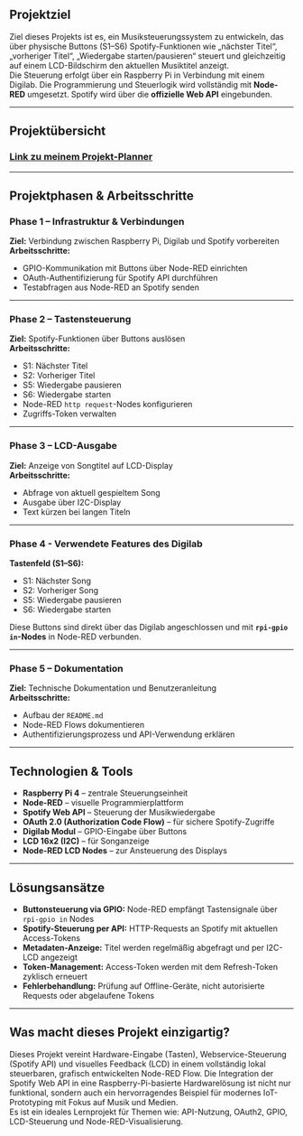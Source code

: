 ##  Projektziel

Ziel dieses Projekts ist es, ein Musiksteuerungssystem zu entwickeln, das über physische Buttons (S1–S6) Spotify-Funktionen wie „nächster Titel“, „vorheriger Titel“, „Wiedergabe starten/pausieren“ steuert und gleichzeitig auf einem LCD-Bildschirm den aktuellen Musiktitel anzeigt.  
Die Steuerung erfolgt über ein Raspberry Pi in Verbindung mit einem Digilab. Die Programmierung und Steuerlogik wird vollständig mit **Node-RED** umgesetzt. Spotify wird über die **offizielle Web API** eingebunden.

--- 

## Projektübersicht
### [Link zu meinem Projekt-Planner](https://github.com/users/ManCh738/projects/2/views/1)
---

##  Projektphasen & Arbeitsschritte

### Phase 1 – Infrastruktur & Verbindungen
**Ziel:** Verbindung zwischen Raspberry Pi, Digilab und Spotify vorbereiten  
**Arbeitsschritte:**
- GPIO-Kommunikation mit Buttons über Node-RED einrichten  
- OAuth-Authentifizierung für Spotify API durchführen  
- Testabfragen aus Node-RED an Spotify senden

---

### Phase 2 – Tastensteuerung
**Ziel:** Spotify-Funktionen über Buttons auslösen  
**Arbeitsschritte:**
- S1: Nächster Titel 
- S2: Vorheriger Titel 
- S5: Wiedergabe pausieren 
- S6: Wiedergabe starten
- Node-RED `http request`-Nodes konfigurieren  
- Zugriffs-Token verwalten

---

### Phase 3 – LCD-Ausgabe
**Ziel:** Anzeige von Songtitel auf LCD-Display  
**Arbeitsschritte:**
- Abfrage von aktuell gespieltem Song 
- Ausgabe über I2C-Display 
- Text kürzen bei langen Titeln  

---
### Phase 4 - Verwendete Features des Digilab

 **Tastenfeld (S1–S6):**
- S1: Nächster Song  
- S2: Vorheriger Song  
- S5: Wiedergabe pausieren  
- S6: Wiedergabe starten  

Diese Buttons sind direkt über das Digilab angeschlossen und mit **`rpi-gpio in`-Nodes** in Node-RED verbunden.

---

### Phase 5 – Dokumentation
**Ziel:** Technische Dokumentation und Benutzeranleitung  
**Arbeitsschritte:**
- Aufbau der `README.md`  
- Node-RED Flows dokumentieren  
- Authentifizierungsprozess und API-Verwendung erklären  

---

##  Technologien & Tools

- **Raspberry Pi 4** – zentrale Steuerungseinheit  
- **Node-RED** – visuelle Programmierplattform  
- **Spotify Web API** – Steuerung der Musikwiedergabe  
- **OAuth 2.0 (Authorization Code Flow)** – für sichere Spotify-Zugriffe  
- **Digilab Modul** – GPIO-Eingabe über Buttons  
- **LCD 16x2 (I2C)** – für Songanzeige  
- **Node-RED LCD Nodes** – zur Ansteuerung des Displays  

---

##  Lösungsansätze

- **Buttonsteuerung via GPIO:** Node-RED empfängt Tastensignale über `rpi-gpio in` Nodes  
- **Spotify-Steuerung per API:** HTTP-Requests an Spotify mit aktuellen Access-Tokens 
- **Metadaten-Anzeige:** Titel werden regelmäßig abgefragt und per I2C-LCD angezeigt  
- **Token-Management:** Access-Token werden mit dem Refresh-Token zyklisch erneuert   
- **Fehlerbehandlung:** Prüfung auf Offline-Geräte, nicht autorisierte Requests oder abgelaufene Tokens  

---

##  Was macht dieses Projekt einzigartig?

Dieses Projekt vereint Hardware-Eingabe (Tasten), Webservice-Steuerung (Spotify API) und visuelles Feedback (LCD) in einem vollständig lokal steuerbaren, grafisch entwickelten Node-RED Flow. Die Integration der Spotify Web API in eine Raspberry-Pi-basierte Hardwarelösung ist nicht nur funktional, sondern auch ein hervorragendes Beispiel für modernes IoT-Prototyping mit Fokus auf Musik und Medien.  
Es ist ein ideales Lernprojekt für Themen wie: API-Nutzung, OAuth2, GPIO, LCD-Steuerung und Node-RED-Visualisierung.


